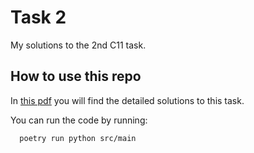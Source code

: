 # Task 2
My solutions to the 2nd C11 task.

## How to use this repo
In [this pdf](Solutions.pdf) you will find the detailed solutions to this task.

You can run the code by running:
```@console
  poetry run python src/main
```
